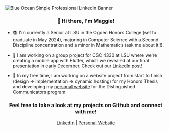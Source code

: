 ![Blue Ocean Simple Professional LinkedIn Banner](https://user-images.githubusercontent.com/81037163/178507560-fe8d4b08-ae99-4dfc-8c83-f31294736ff7.png)

### <div align="center">👋 Hi there, I'm Maggie!</div>

- 📚 I'm currently a Senior at LSU in the Ogden Honors College (set to graduate in May 2024), majoring in Computer Science with a Second Discipline concentration and a minor in Mathematics (ask me about it!!).

- 🔭 I am working on a group project for CSC 4330 at LSU where we're creating a mobile app with Flutter, which we revealed at our final presentation in early December. Check out our [LinkedIn post](https://www.linkedin.com/posts/maggiestewart225_industry-activity-6997605501874180096-V0le?utm_source=share&utm_medium=member_desktop)!

- 🌱 In my free time, I am working on a website project from start to finish (design -> implementation -> dynamic hosting) for my Honors Thesis and developing my <a href="https://maggiestewart225.com">personal website</a> for the Distinguished Communicators program.

### <div align="center">Feel free to take a look at my projects on Github and connect with me!</div>

<p align="center"> <a href="https://www.linkedin.com/in/maggiestewart225/">LinkedIn</a> | <a href="https://maggiestewart225.com">Personal Website</a><p>

<!--
**maggiestewart/maggiestewart** is a ✨ _special_ ✨ repository because its `README.md` (this file) appears on your GitHub profile.

Here are some ideas to get you started:

- 🔭 I’m currently working on ...
- 🌱 I’m currently learning ...
- 👯 I’m looking to collaborate on ...
- 🤔 I’m looking for help with ...
- 💬 Ask me about ...
- 📫 How to reach me: ...
- 😄 Pronouns: ...
- ⚡ Fun fact: ...
-->
